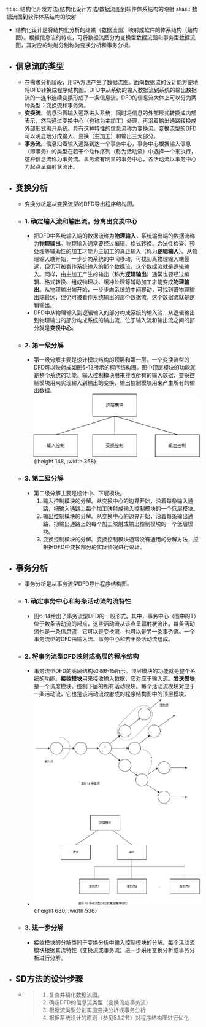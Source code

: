 title:: 结构化开发方法/结构化设计方法/数据流图到软件体系结构的映射
alias:: 数据流图到软件体系结构的映射

- 结构化设计是将结构化分析的结果（数据流图）映射成软件的体系结构（结构图）。根据信息流的特点，可将数据流图分为变换型数据流图和事务型数据流图，其对应的映射分别称为变换分析和事务分析。
- ## 信息流的类型
	- 在需求分析阶段，用SA方法产生了数据流图。面向数据流的设计能方便地将DFD转换成程序结构图。DFD中从系统的输入数据流到系统的输出数据流的一连串连续变换形成了一条信息流。DFD的信息流大体上可以分为两种类型：变换流和事务流。
	- **变换流**。信息沿着输入通路进入系统，同时将信息的外部形式转换成内部表示，然后通过变换中心（也称为主加工）处理，再沿着输出通路转换成外部形式离开系统。具有这种特性的信息流称为变换流。变换流型的DFD可以明显地分成输入、变换（主加工）和输出三大部分。
	- **事务流**。信息沿着输入通路到达一个事务中心，事务中心根据输入信息（即事务）的类型在若干个动作序列（称为活动流）中选择一个来执行，这种信息流称为事务流。事务流有明显的事务中心，各活动流以事务中心为起点呈辐射状流出。
- ## 变换分析
	- 变换分析是从变换流型的DFD导出程序结构图。
	- ### 1. 确定输入流和输出流，分离出变换中心
		- 把DFD中系统输入端的数据流称为**物理输入**，系统输出端的数据流称为**物理输出**。物理输入通常要经过编辑、格式转换、合法性检查、预处理等辅助性的加工才能为主加工的真正输入（称为**逻辑输入**）。从物理输入端开始，一步步向系统的中间移动，可找到离物理输入端最远，但仍可被看作系统输入的那个数据流，这个数据流就是逻辑输入。同样，由主加工产生的输出（称为**逻辑输出**）通常也要经过编辑、格式转换、组成物理块、缓冲处理等辅助加工才能变成**物理输出**。从物理输出端开始，一步步向系统的中间移动，可找到离物理输出端最远，但仍可被看作系统输出的那个数据流，这个数据流就是逻辑输出。
		- DFD中从物理输入到逻辑输入的部分构成系统的输入流，从逻辑输出到物理输出的部分构成系统的输出流，位于输入流和输出流之间的部分就是**变换中心**。
	- ### 2. 第一级分解
		- 第一级分解主要是设计模块结构的顶层和第一层。一个变换流型的DFD可以映射成如图6-13所示的程序结构图。图中顶层模块的功能就是整个系统的功能。输入控制模块用来接收所有的输入数据，变换控制模块用来实现输入到输出的变换，输出控制模块用来产生所有的输出数据。
		  ![image.png](../assets/image_1649061949866_0.png){:height 148, :width 368}
	- ### 3. 第二级分解
		- 第二级分解主要是设计中、下层模块。
		  1. 输入控制模块的分解。从变换中心的边界开始，沿着每条输入通路，把输入通路上每个加工映射成输入控制模块的一个低层模块。
		  2. 输出控制模块的分解。从变换中心的边界开始，沿着每条输出通路，把输出通路上的每个加工映射成输出控制模块的一个低层模块。
		  3. 变换控制模块的分解。变换控制模块通常没有通用的分解方法，应根据DFD中变换部分的实际情况进行设计。
- ## 事务分析
	- 事务分析是从事务流型DFD导出程序结构图。
	- ### 1. 确定事务中心和每条活动流的流特性
		- 图6-14给出了事务流型DFD的一般形式。其中，事务中心（图中的T）位于数条活动流的起点，这些活动流从该点呈辐射状流出。每条活动流也是一条信息流，它可以是变换流，也可以是另一条事务流。一个事务流型的DFD由输入流、事务中心和若干条活动流组成。
	- ### 2. 将事务流型DFD映射成高层的程序结构
		- 事务流型DFD的高层结构如图6-15所示。顶层模块的功能就是整个系统的功能。**接收模块**用来接收输入数据，它对应于输入流。**发送模块**是一个调度模块，控制下层的所有活动模块。每个活动流模块对应于一条活动流，它也是该活动流映射成的程序结构图中的顶层模块。
		- ![image.png](../assets/image_1649062008786_0.png){:height 680, :width 536}
	- ### 3. 进一步分解
		- 接收模块的分解类同于变换分析中输入控制模块的分解。每个活动流模块根据其流特性（变换流或事务流）进一步采用变换分析或事务分析进行分解。
- ## SD方法的设计步骤
	- > 1. 复查并精化数据流图。
	  > 2. 确定DFD的信息流类型（变换流或事务流）
	  > 3. 根据流类型分别实施变换分析或事务分析
	  > 4. 根据系统设计的原则（参见5.1.2节）对程序结构图进行优化